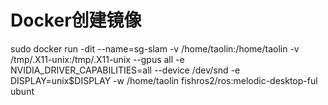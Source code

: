 # Docker创建镜像

sudo docker run -dit --name=sg-slam -v /home/taolin:/home/taolin -v /tmp/.X11-unix:/tmp/.X11-unix  --gpus all -e NVIDIA_DRIVER_CAPABILITIES=all --device /dev/snd -e DISPLAY=unix$DISPLAY -w /home/taolin fishros2/ros:melodic-desktop-ful ubunt